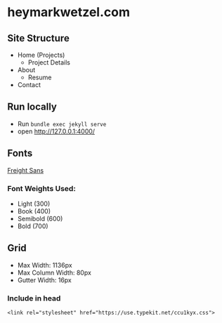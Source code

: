 # heymarkwetzel.com

Site Structure
------
- Home (Projects)
    - Project Details
- About
  - Resume
- Contact

Run locally
------
- Run `bundle exec jekyll serve`
- open http://127.0.0.1:4000/

Fonts
------
[Freight Sans](https://fonts.adobe.com/fonts/freight-sans)

### Font Weights Used:
- Light (300)
- Book (400)
- Semibold (600)
- Bold (700)


Grid
------
- Max Width: 1136px
- Max Column Width: 80px
- Gutter Width: 16px


### Include in head
`<link rel="stylesheet" href="https://use.typekit.net/ccu1kyx.css">`
